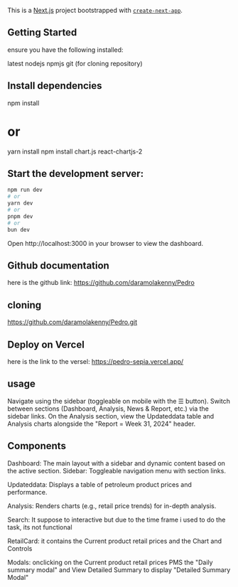 This is a [Next.js](https://nextjs.org) project bootstrapped with [`create-next-app`](https://nextjs.org/docs/app/api-reference/cli/create-next-app).

## Getting Started
ensure you have the following installed:

latest nodejs
npmjs
git (for cloning repository)

## Install dependencies
npm install
# or
yarn install
npm install chart.js react-chartjs-2

## Start the development server:

```bash
npm run dev
# or
yarn dev
# or
pnpm dev
# or
bun dev
```
Open http://localhost:3000 in your browser to view the dashboard.

## Github documentation
here is the github link: https://github.com/daramolakenny/Pedro

## cloning
https://github.com/daramolakenny/Pedro.git

## Deploy on Vercel
here is the link to the versel: https://pedro-sepia.vercel.app/

## usage
Navigate using the sidebar (toggleable on mobile with the ☰ button).
Switch between sections (Dashboard, Analysis, News & Report, etc.) via the sidebar links.
On the Analysis section, view the Updateddata table and Analysis charts alongside the "Report = Week 31, 2024" header.

## Components
Dashboard: The main layout with a sidebar and dynamic content based on the active section.
    Sidebar: Toggleable navigation menu with section links.
    
Updateddata: Displays a table of petroleum product prices and performance.

Analysis: Renders charts (e.g., retail price trends) for in-depth analysis.

Search: It suppose to interactive but due to the time frame i used to do the task, its not functional

RetailCard: it contains the Current product retail prices and the Chart and Controls
 
Modals: onclicking on the Current product retail prices PMS the "Daily summary modal" and View Detailed Summary to display "Detailed Summary Modal"